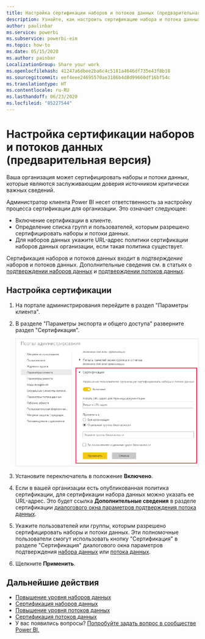 ```yaml
---
title: Настройка сертификации наборов и потоков данных (предварительная версия)
description: Узнайте, как настроить сертификацию набора и потока данных в организации.
author: paulinbar
ms.service: powerbi
ms.subservice: powerbi-eim
ms.topic: how-to
ms.date: 05/15/2020
ms.author: painbar
LocalizationGroup: Share your work
ms.openlocfilehash: 41247a6dbee2ba6c4c5181a4646df735e43f8b18
ms.sourcegitcommit: eef4eee24695570ae3186b4d8d99660df16bf54c
ms.translationtype: HT
ms.contentlocale: ru-RU
ms.lasthandoff: 06/23/2020
ms.locfileid: "85227544"
---
```

# <a name="set-up-dataset-and-dataflow-certification-preview"></a>Настройка сертификации наборов и потоков данных (предварительная версия)

Ваша организация может сертифицировать наборы и потоки данных, которые являются заслуживающим доверия источником критически важных сведений.

Администратор клиента Power BI несет ответственность за настройку процесса сертификации для организации. Это означает следующее:
* Включение сертификации в клиенте.
* Определение списка групп и пользователей, которым разрешено сертифицировать наборы и потоки данных.
* Для наборов данных укажите URL-адрес политики сертификации наборов данных организации, если такая политика существует.

Сертификация наборов и потоков данных входит в *подтверждение* наборов и потоков данных. Дополнительные сведения см. в статьях о [подтверждении наборов данных](../connect-data/service-datasets-promote.md) и [подтверждении потоков данных](../transform-model/service-dataflows-promote-certify.md).


## <a name="set-up-certification"></a>Настройка сертификации

1. На портале администрирования перейдите в раздел "Параметры клиента".
1. В разделе "Параметры экспорта и общего доступа" разверните раздел "Сертификация".

   ![Настройка сертификации наборов и потоков данных](media/service-admin-setup-certification/service-admin-certification-setup-dialog.png)

1. Установите переключатель в положение **Включено**.
1. Если в вашей организации есть опубликованная политика сертификации, для сертификации набора данных можно указать ее URL-адрес. Это будет ссылка **Дополнительные сведения** в разделе сертификации [диалогового окна параметров подтверждения потока данных](../connect-data/service-datasets-promote.md#request-dataset-certification). 
1. Укажите пользователей или группы, которым разрешено сертифицировать наборы и потоки данных. Эти полномочные пользователи смогут использовать кнопку "Сертификация" в разделе "Сертификация" диалогового окна параметров подтверждения [набора данных](../connect-data/service-datasets-promote.md#request-dataset-certification) или [потока данных](../transform-model/service-dataflows-promote-certify.md#certify-a-dataflow).
1. Щелкните **Применить**.

## <a name="next-steps"></a>Дальнейшие действия
* [Повышение уровня наборов данных](../connect-data/service-datasets-promote.md)
* [Сертификация наборов данных](../connect-data/service-datasets-certify.md)
* [Повышение уровня потоков данных](../transform-model/service-dataflows-promote-certify.md#promote-a-dataflow)
* [Сертификация потоков данных](../transform-model/service-dataflows-promote-certify.md#certify-a-dataflow)
* У вас появились вопросы? [Попробуйте задать вопрос в сообществе Power BI.](https://community.powerbi.com/)
